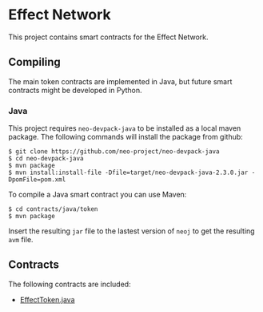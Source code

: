 # Effect Network

This project contains smart contracts for the Effect Network.

## Compiling

The main token contracts are implemented in Java, but future smart
contracts might be developed in Python.

### Java

This project requires `neo-devpack-java` to be installed as a local
maven package. The following commands will install the package from
github:

```
$ git clone https://github.com/neo-project/neo-devpack-java
$ cd neo-devpack-java
$ mvn package
$ mvn install:install-file -Dfile=target/neo-devpack-java-2.3.0.jar -DpomFile=pom.xml
```

To compile a Java smart contract you can use Maven:

```
$ cd contracts/java/token
$ mvn package
```

Insert the resulting `jar` file to the lastest version of `neoj` to
get the resulting `avm` file.

## Contracts

The following contracts are included:

- [EffectToken.java](contracts/java/token)


